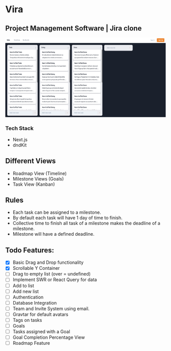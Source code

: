 # Vira

## Project Management Software | Jira clone

![Vira Software Poster](poster.png?raw=true "Vira")

### Tech Stack

- Next.js
- dndKit
<!-- - MongoDB
- Next Auth -->

## Different Views

- Roadmap View (Timeline)
- Milestone Views (Goals)
- Task View (Kanban)

## Rules

- Each task can be assigned to a milestone.
- By default each task will have 1 day of time to finish.
- Collective time to finish all task of a milestone makes the deadline of a milestone.
- Milestone will have a defined deadline.

## Todo Features:

- [x] Basic Drag and Drop functionality
- [x] Scrollable Y Container
- [ ] Drag to empty list (over = undefined)
- [ ] Implement SWR or React Query for data
- [ ] Add to list
- [ ] Add new list
- [ ] Authentication
- [ ] Database Integration
- [ ] Team and Invite System using email.
- [ ] Gravtar for default avatars
- [ ] Tags on tasks
- [ ] Goals
- [ ] Tasks assigned with a Goal
- [ ] Goal Completion Percentage View
- [ ] Roadmap Feature
